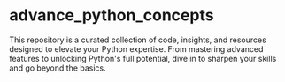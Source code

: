 # advance_python_concepts
This repository is a curated collection of code, insights, and resources designed to elevate your Python expertise. From mastering advanced features to unlocking Python's full potential, dive in to sharpen your skills and go beyond the basics.

